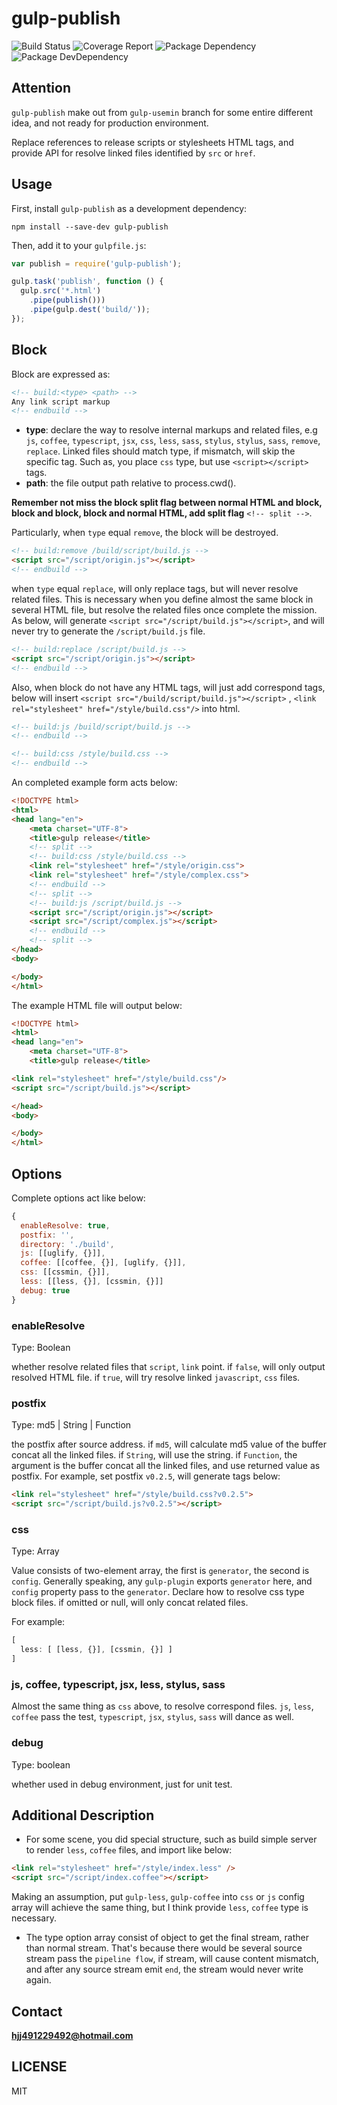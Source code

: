 # gulp-publish

![Build Status](https://img.shields.io/travis/bornkiller/gulp-publish/master.svg?style=flat)
![Coverage Report](http://img.shields.io/coveralls/bornkiller/gulp-publish.svg?style=flat)
![Package Dependency](https://david-dm.org/bornkiller/gulp-publish.svg?style=flat)
![Package DevDependency](https://david-dm.org/bornkiller/gulp-publish/dev-status.svg?style=flat)

## Attention
`gulp-publish` make out from `gulp-usemin` branch for some entire different idea, and not
ready for production environment.

Replace references to release scripts or stylesheets HTML tags, and provide API for resolve
linked files identified by `src` or `href`.

## Usage

First, install `gulp-publish` as a development dependency:

```shell
npm install --save-dev gulp-publish
```

Then, add it to your `gulpfile.js`:

```javascript
var publish = require('gulp-publish');

gulp.task('publish', function () {
  gulp.src('*.html')
    .pipe(publish()))
    .pipe(gulp.dest('build/'));
});
```

## Block
Block are expressed as:

```html
<!-- build:<type> <path> -->
Any link script markup
<!-- endbuild -->
```

- **type**: declare the way to resolve internal markups and related files, e.g `js`, `coffee`, `typescript`, `jsx`, `css`, `less`, `sass`, `stylus`,
`stylus`, `sass`, `remove`, `replace`. Linked files should match type, if mismatch, will skip the specific tag. Such as, you place `css` type, but use `<script></script>` tags.
- **path**: the file output path relative to process.cwd().

**Remember not miss the block split flag between normal HTML and block, block and block, block and normal HTML, add split flag**
`<!-- split -->`.

Particularly, when `type` equal `remove`, the block will be destroyed.

```html
<!-- build:remove /build/script/build.js -->
<script src="/script/origin.js"></script>
<!-- endbuild -->
```

when `type` equal `replace`, will only replace tags, but will never resolve related files. This is necessary when you define almost the same block in several HTML file, but resolve the related files once complete the mission. 
As below, will generate `<script src="/script/build.js"></script>`, and will never try to generate the `/script/build.js` file.

```html
<!-- build:replace /script/build.js -->
<script src="/script/origin.js"></script>
<!-- endbuild -->
```

Also, when block do not have any HTML tags, will just add correspond tags, below will insert `<script src="/build/script/build.js"></script>` , `<link rel="stylesheet" href="/style/build.css"/>` into html.

```html
<!-- build:js /build/script/build.js -->
<!-- endbuild -->

<!-- build:css /style/build.css -->
<!-- endbuild -->
```

An completed example form acts below:

```html
<!DOCTYPE html>
<html>
<head lang="en">
    <meta charset="UTF-8">
    <title>gulp release</title>
    <!-- split -->
    <!-- build:css /style/build.css -->
    <link rel="stylesheet" href="/style/origin.css">
    <link rel="stylesheet" href="/style/complex.css">
    <!-- endbuild -->
    <!-- split -->
    <!-- build:js /script/build.js -->
    <script src="/script/origin.js"></script>
    <script src="/script/complex.js"></script>
    <!-- endbuild -->
    <!-- split -->
</head>
<body>

</body>
</html>
```

The example HTML file will output below:

```html
<!DOCTYPE html>
<html>
<head lang="en">
    <meta charset="UTF-8">
    <title>gulp release</title>

<link rel="stylesheet" href="/style/build.css"/>
<script src="/script/build.js"></script>

</head>
<body>

</body>
</html>
```

## Options
Complete options act like below:

```javascript
{
  enableResolve: true,
  postfix: '',
  directory: './build',
  js: [[uglify, {}]],
  coffee: [[coffee, {}], [uglify, {}]],
  css: [[cssmin, {}]],
  less: [[less, {}], [cssmin, {}]]
  debug: true
}
```

### enableResolve
Type: Boolean

whether resolve related files that `script`, `link` point. if `false`, will only output resolved HTML file. if `true`, will try resolve linked `javascript`, `css` files.

### postfix
Type: md5 | String | Function

the postfix after source address.
if `md5`, will calculate md5 value of the buffer concat all the linked files.
if `String`, will use the string.
if `Function`, the argument is the buffer concat all the linked files, and use returned value as postfix.
For example, set postfix `v0.2.5`, will generate tags below:
```html
<link rel="stylesheet" href="/style/build.css?v0.2.5">
<script src="/script/build.js?v0.2.5"></script>
```

### css
Type: Array

Value consists of two-element array, the first is `generator`, the second is `config`.  Generally speaking, any `gulp-plugin` exports `generator` here, and `config` property pass to the `generator`. Declare how to resolve css type block files. if omitted or null, will only concat related files.

For example:
```javascript
[
  less: [ [less, {}], [cssmin, {}] ]
]
```

### js, coffee, typescript, jsx, less, stylus, sass
Almost the same thing as `css` above, to resolve correspond files. `js`, `less`, `coffee` pass the test, `typescript`, `jsx`, `stylus`, `sass` will dance as well.

### debug
Type: boolean

whether used in debug environment, just for unit test.

## Additional Description
+ For some scene, you did special structure, such as build simple server to render `less`, `coffee` files, and import
like below:

```html
<link rel="stylesheet" href="/style/index.less" />
<script src="/script/index.coffee"></script>
```

Making an assumption, put `gulp-less`, `gulp-coffee` into `css` or `js` config array will achieve the same thing,
but I think provide `less`, `coffee` type is necessary.

+ The type option array consist of object to get the final stream, rather than normal stream. That's because there would be several source stream pass the `pipeline flow`, if stream, will cause content mismatch, and after any source stream emit `end`, the stream would never write again.

## Contact
**hjj491229492@hotmail.com**

## LICENSE
MIT
